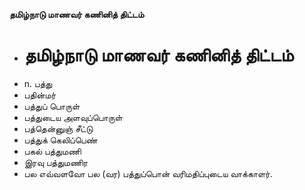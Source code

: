 **தமிழ்நாடு மாணவர் கணினித் திட்டம்**
- # தமிழ்நாடு மாணவர் கணினித் திட்டம்
- n. பத்து
- பதின்மர்
- பத்துப் பொருள்
- பத்துடைய அளவுப்பொருள்
- பத்தென்னுஞ் சீட்டு
- பத்துக் கெலிப்பெண்
- பகல் பத்துமணி
- இரவு பத்துமணிர
- பல எவ்வளவோ பல (வர) பத்துப்பொன் வரிமதிப்புடைய வாக்காளர்.

